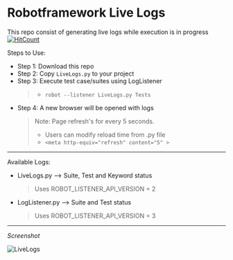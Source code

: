 # Robotframework Live Logs

This repo consist of generating live logs while execution is in progress [![HitCount](http://hits.dwyl.io/adiralashiva8/robotframework-live-logs.svg)](http://hits.dwyl.io/adiralashiva8/robotframework-live-logs)

Steps to Use:

 - Step 1: Download this repo
 - Step 2: Copy `LiveLogs.py` to your project
 - Step 3: Execute test case/suites using LogListener
   > - `robot --listener LiveLogs.py Tests` 
 - Step 4: A new browser will be opened with logs
   > Note: Page refresh's for every 5 seconds.
   > - Users can modify reload time from .py file
   > - `<meta http-equiv="refresh" content="5" >`

---

Available Logs:

 - LiveLogs.py --> Suite, Test and Keyword status
    > Uses ROBOT_LISTENER_API_VERSION = 2

 - LogListener.py --> Suite and Test status
    > Uses ROBOT_LISTENER_API_VERSION = 3

---

*Screenshot*

<img src="https://i.ibb.co/ncYCMcM/LiveLogs.jpg" alt="LiveLogs">
